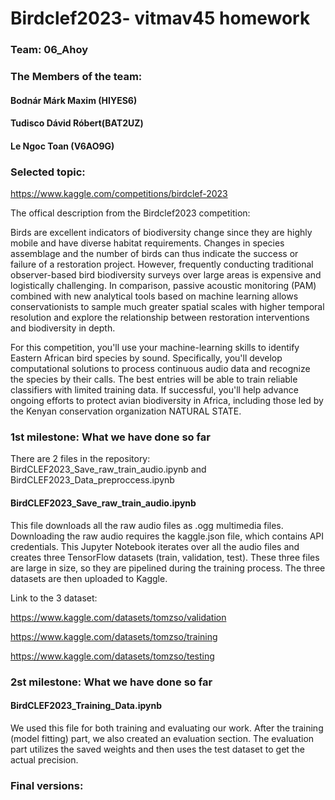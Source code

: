# Birdclef2023- vitmav45 homework 

### Team: 06_Ahoy

### The Members of the team:
#### Bodnár Márk Maxim (HIYES6)
#### Tudisco Dávid Róbert(BAT2UZ)
#### Le Ngoc Toan (V6AO9G)


### Selected topic: 
https://www.kaggle.com/competitions/birdclef-2023

The offical description from the Birdclef2023 competition:

Birds are excellent indicators of biodiversity change since they are highly mobile and have diverse habitat requirements. Changes in species assemblage and the number of birds can thus indicate the success or failure of a restoration project. However, frequently conducting traditional observer-based bird biodiversity surveys over large areas is expensive and logistically challenging. In comparison, passive acoustic monitoring (PAM) combined with new analytical tools based on machine learning allows conservationists to sample much greater spatial scales with higher temporal resolution and explore the relationship between restoration interventions and biodiversity in depth.

For this competition, you'll use your machine-learning skills to identify Eastern African bird species by sound. Specifically, you'll develop computational solutions to process continuous audio data and recognize the species by their calls. The best entries will be able to train reliable classifiers with limited training data. If successful, you'll help advance ongoing efforts to protect avian biodiversity in Africa, including those led by the Kenyan conservation organization NATURAL STATE. 

### 1st milestone: What we have done so far

There are 2 files in the repository: BirdCLEF2023_Save_raw_train_audio.ipynb and BirdCLEF2023_Data_preproccess.ipynb

#### BirdCLEF2023_Save_raw_train_audio.ipynb
This file downloads all the raw audio files as .ogg multimedia files. Downloading the raw audio requires the kaggle.json file, which contains API credentials. This Jupyter Notebook iterates over all the audio files and creates three TensorFlow datasets (train, validation, test). These three files are large in size, so they are pipelined during the training process. The three datasets are then uploaded to Kaggle. 

Link to the 3 dataset:

https://www.kaggle.com/datasets/tomzso/validation

https://www.kaggle.com/datasets/tomzso/training

https://www.kaggle.com/datasets/tomzso/testing

### 2st milestone: What we have done so far

#### BirdCLEF2023_Training_Data.ipynb
We used this file for both training and evaluating our work. After the training (model fitting) part, we also created an evaluation section. The evaluation part utilizes the saved weights and then uses the test dataset to get the actual precision.

### Final versions:











